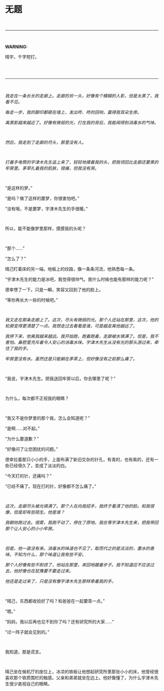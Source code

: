 # 无题

<br>

***

<br>

**WARNING:**

晴宇。千字短打。

<br>
<br>





***

<br>

*我走在一条长长的走廊上。走廊的另一头，好像有个模糊的人影，但是太黑了，我看不见。*

*每走一步，我的脚印都砸在墙上，发出咚、咚的回响，震得我耳朵生疼。*

*离黑影越来越近了。好像有微弱的光，打在我的背后，我能闻得到消毒水的气味。*

<br>

*然后，我走到了走廊的尽头，那里没有人。*

<br>

*打着手电筒的宇津木先生追上来了，轻轻地摸着我的头，把我领回比走廊还要黑的牢房里。茅草扎着我的肌肤，很痛，但我没有哭。*

<br>

“是这样的梦。”

“是吗？做了这样的噩梦，你很害怕吧。”

“没有哦，不是噩梦，宇津木先生的手很暖。”

<br>

所以，能不能像梦里那样，摸摸我的头呢？

<br>

“那个……”

“怎么了？”

晴己盯着床的另一端。地板上的纹路，像一条条河流，他熟悉每一条。

“宇津木先生的能力是冰吧，我觉得很帅气。我什么时候也能有那样的能力呢？”

德幸愣了一下。只是一瞬，笑容又回到了他的脸上。

“等你再长大一些的时候吧。”

<br>

*我又走在那条走廊上了。这次，尽头有微弱的光。那个人还站在那里，这次，他的轮廓变得更清楚了一点。我想走过去看看是谁，可是越走离他越远了。*

*我停下来，他离我越来越远。我开始跑，跑着跑着，走廊被水填满了。但是，我不害怕。鼻腔里充斥着令人安心的消毒水味。宇津木先生从没有光的那头游过来，牵住了我的手。*

*牢房里没有水。虽然还是只能躺在茅草上，但好像没有之前那么痛了。*

<br>

“我说，宇津木先生。把我送回牢房以后，你去哪里了呢？”

<br>

为什么，每次都不正视我的眼睛？

<br>

“我又不是你梦里的那个我，怎么会知道呢？”

“是啊……对不起。”

“为什么要道歉？”

“好像问了让您困扰的问题。”

德幸拉着那只小小的手，上面布满了新旧交杂的针孔，有青的，也有紫的，还有一些已经很久了，变成了淡淡的白。

“今天打的针，还痛吗？”

“已经不痛了。现在打的针，好像都不怎么痛了。”

<br>

*这次，走廊尽头被光填满了。那个人在向我招手，我终于看清了他的脸。和我很像，但是却有些陌生。他是谁？*

*我朝他跑过去。很累，我跑不动了，停在了原地。我在等宇津木先生来，把我带回那个让人安心的小小牢房。*

<br>

*但是，他一直没有来。消毒水的味道也不见了，取而代之的是淡淡的，墨水的香味。不知为什么，那个味道让我有些不安。*

*那个人好像有些不耐烦了，他站在那里，来回地踱着步子。我不知道应不应该过去，他好像也在犹豫要不要走过来。*

*他还是走过来了，只是没有像宇津木先生那样牵着我的手。*

<br>

“晴己，东西都收拾好了吗？和爸爸在一起要乖一点。”

“嗯。”

“妈妈，我以后再也见不到你了吗？还有研究所的大家……”

“过一阵子就会见到的。”

<br>

我知道，那是谎言。

<br>

晴己坐在候机厅的座位上，冰凉的铁板让他想起研究所里那张小小的床，他曾经很喜欢那个铁质围栏的触感。父亲和弟弟就坐在边上。他好像懂了，为什么宇津木先生很少直视自己的眼睛。

<br>

